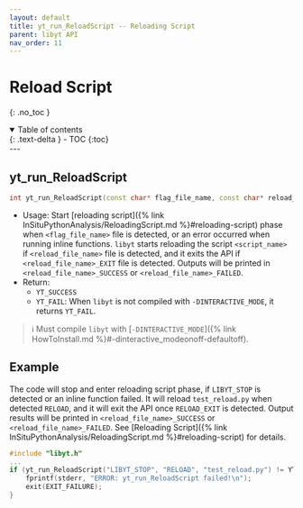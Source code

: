 ```yaml
---
layout: default
title: yt_run_ReloadScript -- Reloading Script
parent: libyt API
nav_order: 11
---
```

# Reload Script
{: .no_toc }
<details open markdown="block">
  <summary>
    Table of contents
  </summary>
  {: .text-delta }
- TOC
{:toc}
</details>
---

## yt_run_ReloadScript
```cpp
int yt_run_ReloadScript(const char* flag_file_name, const char* reload_file_name, const char* script_name);
```
- Usage: Start [reloading script]({% link InSituPythonAnalysis/ReloadingScript.md %}#reloading-script) phase when `<flag_file_name>` file is detected, or an error occurred when running inline functions. `libyt` starts reloading the script `<script_name>` if `<reload_file_name>` file is detected, and it exits the API if `<reload_file_name>_EXIT` file is detected. Outputs will be printed in `<reload_file_name>_SUCCESS` or `<reload_file_name>_FAILED`.
- Return: 
  - `YT_SUCCESS`
  - `YT_FAIL`: When `libyt` is not compiled with `-DINTERACTIVE_MODE`, it returns `YT_FAIL`.

> :information_source: Must compile `libyt` with [`-DINTERACTIVE_MODE`]({% link HowToInstall.md %}#-dinteractive_modeonoff-defaultoff).

## Example
The code will stop and enter reloading script phase, if `LIBYT_STOP` is detected or an inline function failed.
It will reload `test_reload.py` when detected `RELOAD`, and it will exit the API once `RELOAD_EXIT` is detected.
Output results will be printed in `<reload_file_name>_SUCCESS` or `<reload_file_name>_FAILED`.
See [Reloading Script]({% link InSituPythonAnalysis/ReloadingScript.md %}#reloading-script) for details.

```cpp
#include "libyt.h"
...
if (yt_run_ReloadScript("LIBYT_STOP", "RELOAD", "test_reload.py") != YT_SUCCESS) {
    fprintf(stderr, "ERROR: yt_run_ReloadScript failed!\n");
    exit(EXIT_FAILURE);
}
```